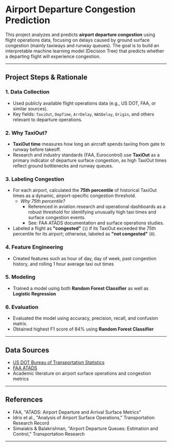 # Airport Departure Congestion Prediction

This project analyzes and predicts **airport departure congestion** using flight operations data, focusing on delays caused by ground surface congestion (mainly taxiways and runway queues). The goal is to build an interpretable machine learning model (Decision Tree) that predicts whether a departing flight will experience congestion.

---

## Project Steps & Rationale

### 1. **Data Collection**
- Used publicly available flight operations data (e.g., US DOT, FAA, or similar sources).
- Key fields: `TaxiOut`, `DepTime`, `ArrDelay`, `NASDelay`, `Origin`, and others relevant to departure operations.

### 2. **Why TaxiOut?**
- **TaxiOut time** measures how long an aircraft spends taxiing from gate to runway before takeoff.
- Research and industry standards (FAA, Eurocontrol) use **TaxiOut** as a primary indicator of departure surface congestion, as high TaxiOut times reflect ground bottlenecks and runway queues.

### 3. **Labeling Congestion**
- For each airport, calculated the **75th percentile** of historical TaxiOut times as a dynamic, airport-specific congestion threshold.
    - *Why 75th percentile?*  
      - Referenced in aviation research and operational dashboards as a robust threshold for identifying unusually high taxi times and surface congestion events.
      - See: FAA ATADS documentation and surface operations studies.
- Labeled a flight as **"congested"** (`1`) if its TaxiOut exceeded the 75th percentile for its airport; otherwise, labeled as **"not congested"** (`0`).

### 4. **Feature Engineering**
- Created features such as hour of day, day of week, past congestion history, and rolling 1 hour average taxi out times

### 5. **Modeling**
- Trained a model using both **Random Forest Classifier** as well as **Logistic Regression**


### 6. **Evaluation**
- Evaluated the model using accuracy, precision, recall, and confusion matrix.
- Obtained highest F1 score of 84% using **Random Forest Classifier** 

---

## Data Sources

- [US DOT Bureau of Transportation Statistics](https://www.transtats.bts.gov/)
- [FAA ATADS](https://aspm.faa.gov/)
- Academic literature on airport surface operations and congestion metrics

---

## References

- FAA, "ATADS: Airport Departure and Arrival Surface Metrics"
- Idris et al., "Analysis of Airport Surface Operations," Transportation Research Record
- Simaiakis & Balakrishnan, "Airport Departure Queues: Estimation and Control," Transportation Research

---


